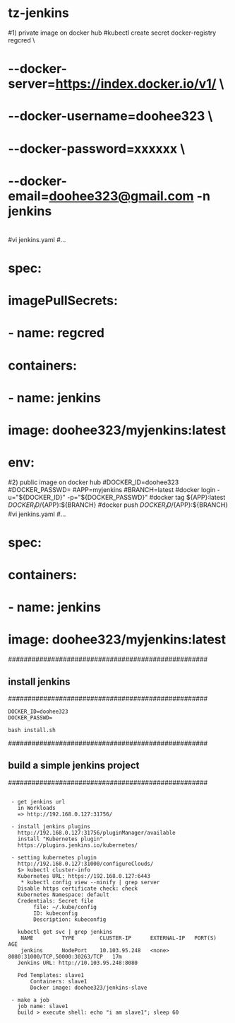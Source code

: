 # tz-jenkins

#1) private image on docker hub
#kubectl create secret docker-registry regcred \
#  --docker-server=https://index.docker.io/v1/   \
#  --docker-username=doohee323   \
#  --docker-password=xxxxxx   \
#  --docker-email=doohee323@gmail.com -n jenkins
#
#vi jenkins.yaml
#...
#    spec:
#      imagePullSecrets:
#        - name: regcred
#      containers:
#        - name: jenkins
#          image: doohee323/myjenkins:latest
#          env:

#2) public image on docker hub
#DOCKER_ID=doohee323
#DOCKER_PASSWD=
#APP=myjenkins
#BRANCH=latest
#docker login -u="${DOCKER_ID}" -p="${DOCKER_PASSWD}"
#docker tag ${APP}:latest ${DOCKER_ID}/${APP}:${BRANCH}
#docker push ${DOCKER_ID}/${APP}:${BRANCH}
#vi jenkins.yaml
#...
#    spec:
#      containers:
#        - name: jenkins
#          image: doohee323/myjenkins:latest

###################################################
## install jenkins
###################################################
```
DOCKER_ID=doohee323
DOCKER_PASSWD=

bash install.sh

```

###################################################
## build a simple jenkins project
###################################################
```

 - get jenkins url
   in Workloads
   => http://192.168.0.127:31756/

 - install jenkins plugins
   http://192.168.0.127:31756/pluginManager/available
   install "Kubernetes plugin"
   https://plugins.jenkins.io/kubernetes/

 - setting kubernetes plugin
   http://192.168.0.127:31000/configureClouds/
   $> kubectl cluster-info
   Kubernetes URL: https://192.168.0.127:6443
    * kubectl config view --minify | grep server
   Disable https certificate check: check
   Kubernetes Namespace: default
   Credentials: Secret file
        file: ~/.kube/config
        ID: kubeconfig
        Description: kubeconfig

   kubectl get svc | grep jenkins
    NAME         TYPE        CLUSTER-IP      EXTERNAL-IP   PORT(S)                          AGE
    jenkins      NodePort    10.103.95.248   <none>        8080:31000/TCP,50000:30263/TCP   17m
   Jenkins URL: http://10.103.95.248:8080

   Pod Templates: slave1
       Containers: slave1
       Docker image: doohee323/jenkins-slave

 - make a job
   job name: slave1
   build > execute shell: echo "i am slave1"; sleep 60
```

